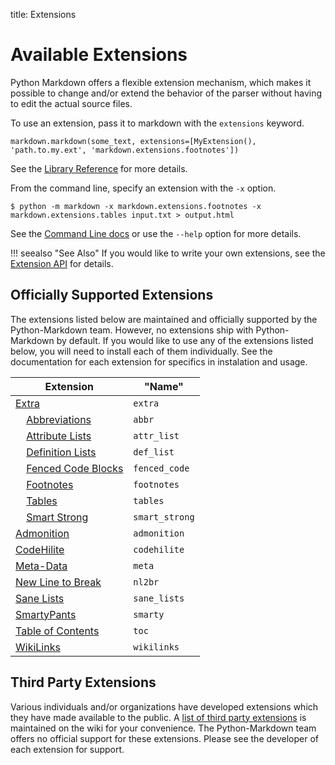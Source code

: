 title: Extensions

Available Extensions
====================

Python Markdown offers a flexible extension mechanism, which makes it possible
to change and/or extend the behavior of the parser without having to edit the
actual source files.

To use an extension, pass it to markdown with the `extensions` keyword.

    markdown.markdown(some_text, extensions=[MyExtension(), 'path.to.my.ext', 'markdown.extensions.footnotes'])

See the [Library Reference](../reference.md#extensions) for more details.

From the command line, specify an extension with the `-x` option. 

    $ python -m markdown -x markdown.extensions.footnotes -x markdown.extensions.tables input.txt > output.html

See the [Command Line docs](../cli.md) or use the `--help` option for more details.

!!! seealso "See Also"
    If you would like to write your own extensions, see the
    [Extension API](api.md) for details.

Officially Supported Extensions
-------------------------------

The extensions listed below are maintained and officially supported by
the Python-Markdown team. However, no extensions ship with Python-Markdown
by default. If you would like to use any of the extensions listed below,
you will need to install each of them individually.  See the documentation
for each extension for specifics in instalation and usage. 

Extension                            | "Name"
------------------------------------ | ---------------
[Extra]                              | `extra`
&nbsp; &nbsp; [Abbreviations][]      | `abbr`
&nbsp; &nbsp; [Attribute Lists][]    | `attr_list`
&nbsp; &nbsp; [Definition Lists][]   | `def_list`
&nbsp; &nbsp; [Fenced Code Blocks][] | `fenced_code`
&nbsp; &nbsp; [Footnotes][]          | `footnotes`
&nbsp; &nbsp; [Tables][]             | `tables`
&nbsp; &nbsp; [Smart Strong][]       | `smart_strong`
[Admonition][]                       | `admonition`
[CodeHilite][]                       | `codehilite`
[Meta-Data]                          | `meta`
[New Line to Break]                  | `nl2br`
[Sane Lists]                         | `sane_lists`
[SmartyPants]                        | `smarty`
[Table of Contents]                  | `toc`
[WikiLinks]                          | `wikilinks`

[Extra]: https://github.com/Python-Markdown/mdx_extra
[Abbreviations]: https://github.com/Python-Markdown/mdx_abbreviations
[Attribute Lists]: https://github.com/Python-Markdown/mdx_attr_list
[Definition Lists]: https://github.com/Python-Markdown/mdx_definition_lists
[Fenced Code Blocks]: https://github.com/Python-Markdown/mdx_fenced_code_blocks
[Footnotes]: https://github.com/Python-Markdown/mdx_footnotes
[Tables]: https://github.com/Python-Markdown/mdx_tables
[Smart Strong]: https://github.com/Python-Markdown/mdx_smart_strong
[Admonition]: https://github.com/Python-Markdown/mdx_admonition
[CodeHilite]: https://github.com/Python-Markdown/mdx_code_hilite
[Meta-Data]: https://github.com/Python-Markdown/mdx_meta_data
[New Line to Break]: https://github.com/Python-Markdown/mdx_nl2br
[Sane Lists]: https://github.com/Python-Markdown/mdx_sane_lists
[SmartyPants]: https://github.com/Python-Markdown/mdx_smarty
[Table of Contents]: https://github.com/Python-Markdown/mdx_toc
[WikiLinks]: https://github.com/Python-Markdown/mdx_wikilinks

Third Party Extensions
----------------------

Various individuals and/or organizations have developed extensions which they
have made available to the public. A [list of third party extensions][list]
is maintained on the wiki for your convenience. The Python-Markdown team
offers no official support for these extensions. Please see the developer of
each extension for support.

[list]: https://github.com/Python-Markdown/markdown/wiki/Third-Party-Extensions
